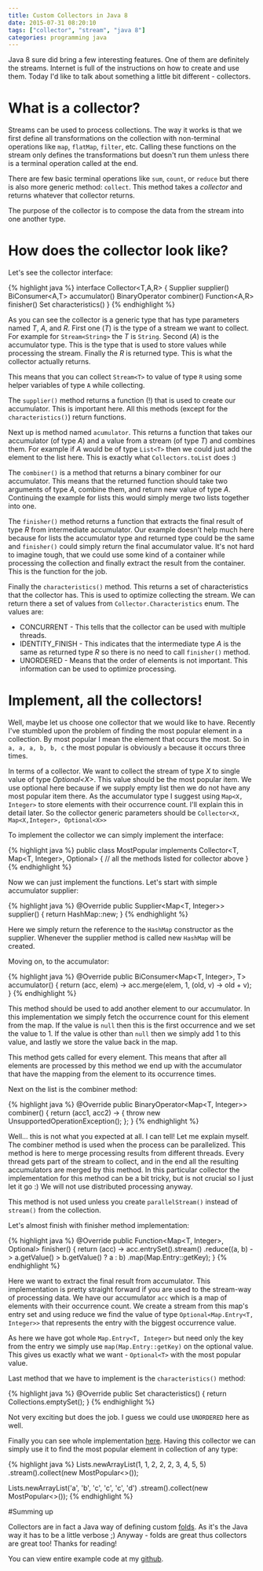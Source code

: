 ```yaml
---
title: Custom Collectors in Java 8
date: 2015-07-31 08:20:10
tags: ["collector", "stream", "java 8"]
categories: programming java
---
```


Java 8 sure did bring a few interesting features. One of them are definitely the streams. Internet is
full of the instructions on how to create and use them. Today I'd like to talk about something a
little bit different - collectors.

# What is a collector?

Streams can be used to process collections. The way it works is that we first define all
transformations on the collection with non-terminal operations like `map`, `flatMap`, `filter`, etc.
Calling these functions on the stream only defines the transformations but doesn't run them unless
there is a terminal operation called at the end.

There are few basic terminal operations like `sum`, `count`, or `reduce` but there is also more
generic method: `collect`. This method takes a _collector_ and returns whatever that
collector returns.

The purpose of the collector is to compose the data from the stream into one another type.

# How does the collector look like?

Let's see the collector interface:

{% highlight java %}
interface Collector<T,A,R> {
    Supplier<A>          supplier()
    BiConsumer<A,T>      accumulator()
    BinaryOperator<A>    combiner()
    Function<A,R>        finisher()
    Set<Characteristics> characteristics()
}
{% endhighlight %}

As you can see the collector is a generic type that has type parameters named _T_, _A_, and _R_.
First one (_T_) is the type of a stream we want to collect. For example for `Stream<String>`
the _T_ is `String`. Second (_A_) is the accumulator type. This is the type that is used to store
values while processing the stream. Finally the _R_ is returned type. This is what the collector
actually returns.

This means that you can collect `Stream<T>` to value of type `R` using some helper variables of
type `A` while collecting.

The `supplier()` method returns a function (!) that is used to create our accumulator. This is
important here. All this methods (except for the `characteristics()`) return functions.

Next up is method named `acumulator`. This returns a function that takes our accumulator (of type
_A_) and a value from a stream (of type _T_) and combines them. For example if _A_ would be of type
`List<T>` then we could just add the element to the list here. This is exactly what
`Collectors.toList` does :)

The `combiner()` is a method that returns a binary combiner for our accumulator. This means that the
returned function should take two arguments of type _A_, combine them, and return new value of
type _A_. Continuing the example for lists this would simply merge two lists together into one.

The `finisher()` method returns a function that extracts the final result of type _R_ from
intermediate accumulator. Our example doesn't help much here because for lists the accumulator type
and returned type could be the same and `finisher()` could simply return the final accumulator
value. It's not hard to imagine tough, that we could use some kind of a container while processing
the collection and finally extract the result from the container. This is the function for the job.

Finally the `characteristics()` method. This returns a set of characteristics that the collector
has. This is used to optimize collecting the stream. We can return there a set of values from
`Collector.Characteristics` enum. The values are:

* CONCURRENT - This tells that the collector can be used with multiple threads.
* IDENTITY_FINISH - This indicates that the intermediate type _A_ is the same as returned type _R_
so there is no need to call `finisher()` method.
* UNORDERED - Means that the order of elements is not important. This information can be used to
optimize processing.

# Implement, all the collectors!

Well, maybe let us choose one collector that we would like to have. Recently I've stumbled upon the
problem of finding the most popular element in a collection. By most popular I mean the element that
occurs the most. So in `a, a, a, b, b, c` the most popular is obviously `a` because it occurs three
times.

In terms of a collector. We want to collect the stream of type _X_ to single value of type
_Optional&lt;X&gt;_. This value should be the most popular item. We use optional here because if we supply
empty list then we do not have any most popular item there. As the accumulator type I suggest using
`Map<X, Integer>` to store elements with their occurrence count. I'll explain this in detail later.
So the collector generic parameters should be `Collector<X, Map<X,Integer>, Optional<X>>`

To implement the collector we can simply implement the interface:

{% highlight java %}
public class MostPopular<T> implements Collector<T, Map<T, Integer>, Optional<T>> {
  // all the methods listed for collector above
}
{% endhighlight %}

Now we can just implement the functions. Let's start with simple accumulator supplier:

{% highlight java %}
@Override
public Supplier<Map<T, Integer>> supplier() {
  return HashMap::new;
}
{% endhighlight %}

Here we simply return the reference to the `HashMap` constructor as the supplier. Whenever the
supplier method is called new `HashMap` will be created.

Moving on, to the accumulator:

{% highlight java %}
@Override
public BiConsumer<Map<T, Integer>, T> accumulator() {
  return (acc, elem) -> acc.merge(elem, 1, (old, v) -> old + v);
}
{% endhighlight %}

This method should be used to add another element to our accumulator. In this implementation we
simply fetch the occurrence count for this element from the map. If the value is `null` then this is
the first occurrence and we set the value to 1. If the value is other than `null` then we simply add
1 to this value, and lastly we store the value back in the map.

This method gets called for every element. This means that after all elements are processed by this
method we end up with the accumulator that have the mapping from the element to its occurrence
times.

Next on the list is the combiner method:

{% highlight java %}
@Override
public BinaryOperator<Map<T, Integer>> combiner() {
  return (acc1, acc2) -> {
    throw new UnsupportedOperationException();
  };
}
{% endhighlight %}

Well... this is not what you expected at all. I can tell! Let me explain myself. The combiner method
is used when the process can be parallelized. This method is here to merge processing results from
different threads. Every thread gets part of the stream to collect, and in the end all the
resulting accumulators are merged by this method. In this particular collector the implementation
for this method can be a bit tricky, but is not crucial so I just let it go :) We will not use
distributed processing anyway.

This method is not used unless you create `parallelStream()` instead of `stream()` from the
collection.

Let's almost finish with finisher method implementation:

{% highlight java %}
@Override
public Function<Map<T, Integer>, Optional<T>> finisher() {
  return (acc) -> acc.entrySet().stream()
    .reduce((a, b) -> a.getValue() > b.getValue() ? a : b)
    .map(Map.Entry::getKey);
}
{% endhighlight %}

Here we want to extract the final result from accumulator.
This implementation is pretty straight forward if you are used to the stream-way of processing data.
We have our accumulator `acc` which is a map of elements with their occurrence count. We create a
stream from this map's entry set and using reduce we find the value of type `Optional<Map.Entry<T,
Integer>>` that represents the entry with the biggest occurrence value.

As here we have got whole `Map.Entry<T, Integer>` but need only the key from the entry we simply use
`map(Map.Entry::getKey)` on the optional value. This gives us exactly what we want - `Optional<T>`
with the most popular value.

Last method that we have to implement is the `characteristics()` method:

{% highlight java %}
@Override
public Set<Characteristics> characteristics() {
  return Collections.emptySet();
}
{% endhighlight %}

Not very exciting but does the job. I guess we could use `UNORDERED` here as well.

Finally you can see whole implementation [here][code]. Having this collector we can simply use it to
find the most popular element in collection of any type:

{% highlight java %}
Lists.newArrayList(1, 1, 2, 2, 2, 3, 4, 5, 5)
  .stream().collect(new MostPopular<>());

Lists.newArrayList('a', 'b', 'c', 'c', 'c', 'd')
  .stream().collect(new MostPopular<>());
{% endhighlight %}

#Summing up

Collectors are in fact a Java way of defining custom [folds][folds]. As it's the Java way it has to
be a little verbose ;) Anyway - folds are great thus collectors are great too! Thanks for reading!

You can view entire example code at my [github][example].

[code]: http://pastebin.com/k5QPqn7Q
[folds]: https://en.wikipedia.org/wiki/Fold_(higher-order_function)
[source]: http://www.nurkiewicz.com/2014/07/introduction-to-writing-custom.html
[example]: https://github.com/marad/java8-custom-collector-example

